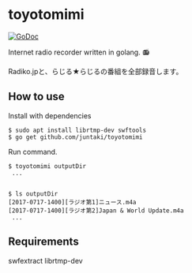 # toyotomimi

[![GoDoc](https://godoc.org/github.com/juntaki/toyotomimi/lib?status.svg)](https://godoc.org/github.com/juntaki/toyotomimi/lib)

Internet radio recorder written in golang. :radio:

Radiko.jpと、らじる★らじるの番組を全部録音します。

## How to use

Install with dependencies

~~~
$ sudo apt install librtmp-dev swftools
$ go get github.com/juntaki/toyotomimi
~~~

Run command.

~~~
$ toyotomimi outputDir
 ...


$ ls outputDir
[2017-0717-1400][ラジオ第1]ニュース.m4a
[2017-0717-1400][ラジオ第2]Japan & World Update.m4a
 ...
~~~

## Requirements

swfextract
librtmp-dev

